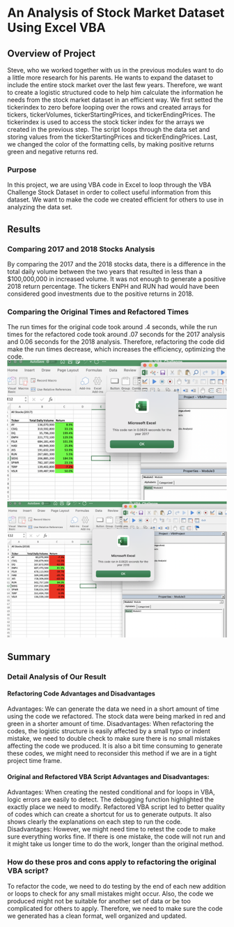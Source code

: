 # An Analysis of Stock Market Dataset Using Excel VBA

## Overview of Project
Steve, who we worked together with us in the previous modules want to do a little more research for his parents. He wants to expand the dataset to include the entire stock market over the last few years. Therefore, we want to create a logistic structured code to help him calculate the information he needs from the stock market dataset in an efficient way. We first setted the tickerindex to zero before looping over the rows and created arrays for tickers, tickerVolumes, tickerStartingPrices, and tickerEndingPrices. The tickerindex is used to access the stock ticker index for the arrays we created in the previous step. The script loops through the data set and storing values from the tickerStartingPrices and tickerEndingPrices. Last, we changed the color of the formatting cells, by making positive returns green and negative returns red. 
### Purpose
In this project, we are using VBA code in Excel to loop through the VBA Challenge Stock Dataset in order to collect useful information from this dataset. We want to make the code we created efficient for others to use in analyzing the data set. 
## Results
### Comparing 2017 and 2018 Stocks Analysis
By comparing the 2017 and the 2018 stocks data, there is a difference in the total daily volume between the two years that resulted in less than a $100,000,000 in increased volume. It was not enough to generate a positive 2018 return percentage. The tickers ENPH and RUN had would have been considered good investments due to the positive returns in 2018.
### Comparing the Original Times and Refactored Times 
The run times for the original code took around .4 seconds, while the run times for the refactored code took around .07 seconds for the 2017 analysis and 0.06 seconds for the 2018 analysis. Therefore, refactoring the code did make the run times decrease, which increases the efficiency, optimizing the code.
![This is an image](https://github.com/sherryli1116/ExcelVBA_Stock_Analysis/blob/main/resources/VBA_Challenge_2017.png)
![This is an image](https://github.com/sherryli1116/ExcelVBA_Stock_Analysis/blob/main/resources/VBA_Challenge_2018.png)
## Summary
### Detail Analysis of Our Result
#### Refactoring Code Advantages and Disadvantages
Advantages: We can generate the data we need in a short amount of time using the code we refactored. The stock data were being marked in red and green in a shorter amount of time.
Disadvantages: When refactoring the codes, the logistic structure is easily affected by a small typo or indent mistake, we need to double check to make sure there is no small mistakes affecting the code we produced. It is also a bit time consuming to generate these codes, we might need to reconsider this method if we are in a tight project time frame.
#### Original and Refactored VBA Script Advantages and Disadvantages:
Advantages: When creating the nested conditional and for loops in VBA, logic errors are easily to detect. The debugging function highlighted the exactly place we need to modify. Refactored VBA script led to better quality of codes which can create a shortcut for us to generate outputs. It also shows clearly the explanations on each step to run the code.
Disadvantages: However, we might need time to retest the code to make sure everything works fine. If there is one mistake, the code will not run and it might take us longer time to do the work, longer than the original method. 
### How do these pros and cons apply to refactoring the original VBA script?
To refactor the code, we need to do testing by the end of each new addition or loops to check for any small mistakes might occur. Also, the code we produced might not be suitable for another set of data or be too complicated for others to apply. Therefore, we need to make sure the code we generated has a clean format, well organized and updated.
